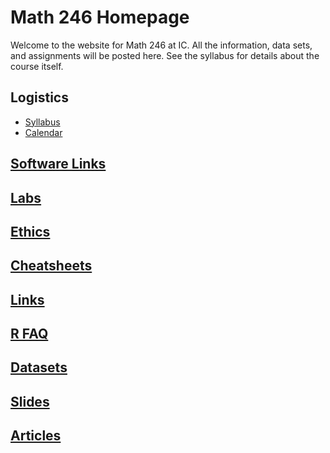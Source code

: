 # Math 246 Homepage

Welcome to the website for Math 246 at IC. All the information, data sets, and assignments will be posted here. See the syllabus for details about the course itself.

## Logistics
* [Syllabus](./logistics/syllabus.md)
* [Calendar](./logistics/calendar.md)

## [Software Links](./software.md)

## [Labs](./labs.md)

## [Ethics](./ethics.md)

## [Cheatsheets](./cheatsheets.md)

## [Links](./links.md)

## [R FAQ](./faq.md)

## [Datasets](./data/)

## [Slides](./slides/)

## [Articles](./articles.md)
